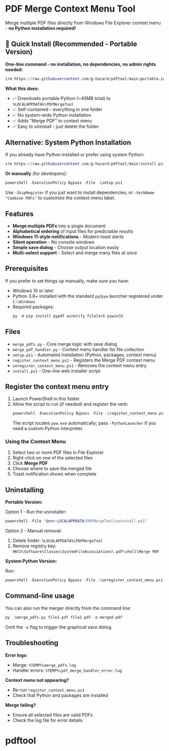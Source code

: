 # PDF Merge Context Menu Tool

Merge multiple PDF files directly from Windows File Explorer context menu - **no Python installation required!**

## 🚀 Quick Install (Recommended - Portable Version)

**One-line command - no installation, no dependencies, no admin rights needed:**

```powershell
irm https://raw.githubusercontent.com/g-hazard/pdftool/main/portable-installer.ps1 | iex
```

**What this does:**

- ✅ Downloads portable Python (~45MB total) to `%LOCALAPPDATA%\PDFMergeTool`
- ✅ Self-contained - everything in one folder
- ✅ No system-wide Python installation
- ✅ Adds "Merge PDF" to context menu
- ✅ Easy to uninstall - just delete the folder

## Alternative: System Python Installation

If you already have Python installed or prefer using system Python:

```powershell
irm https://raw.githubusercontent.com/g-hazard/pdftool/main/install.ps1 | iex
```

**Or manually** (for developers):

```powershell
powershell -ExecutionPolicy Bypass -File .\setup.ps1
```

Use `-SkipRegister` if you just want to install dependencies, or `-VerbName "Combine PDFs"` to customize the context-menu label.

## Features

- **Merge multiple PDFs** into a single document
- **Alphabetical ordering** of input files for predictable results
- **Windows 11-style notifications** - Modern toast alerts
- **Silent operation** - No console windows
- **Simple save dialog** - Choose output location easily
- **Multi-select support** - Select and merge many files at once

## Prerequisites

If you prefer to set things up manually, make sure you have:

- Windows 10 or later
- Python 3.8+ installed with the standard `py`/`pyw` launcher registered under `C:\Windows`
- Required packages:
  ```powershell
  py -m pip install pypdf winotify filelock pywin32
  ```

## Files

- `merge_pdfs.py` - Core merge logic with save dialog
- `merge_pdf_handler.py` - Context menu handler for file collection
- `setup.ps1` - Automated installation (Python, packages, context menu)
- `register_context_menu.ps1` - Registers the Merge PDF context menu
- `unregister_context_menu.ps1` - Removes the context menu entry
- `install.ps1` - One-line web installer script

## Register the context menu entry

1. Launch PowerShell in this folder.
2. Allow the script to run (if needed) and register the verb:
   ```powershell
   powershell -ExecutionPolicy Bypass -File .\register_context_menu.ps1
   ```
   The script locates `pyw.exe` automatically; pass `-PythonLauncher` if you need a custom Python interpreter.

### Using the Context Menu

1. Select two or more PDF files in File Explorer
2. Right-click on one of the selected files
3. Click **Merge PDF**
4. Choose where to save the merged file
5. Toast notification shows when complete

## Uninstalling

**Portable Version:**

Option 1 - Run the uninstaller:

```powershell
powershell -File "$env:LOCALAPPDATA\PDFMergeTool\uninstall.ps1"
```

Option 2 - Manual removal:

1. Delete folder: `%LOCALAPPDATA%\PDFMergeTool`
2. Remove registry key: `HKCU\Software\Classes\SystemFileAssociations\.pdf\shell\Merge PDF`

**System Python Version:**

Run:

```powershell
powershell -ExecutionPolicy Bypass -File .\unregister_context_menu.ps1
```

## Command-line usage

You can also run the merger directly from the command line:

```powershell
py .\merge_pdfs.py file1.pdf file2.pdf -o merged.pdf
```

Omit the `-o` flag to trigger the graphical save dialog.

## Troubleshooting

**Error logs:**

- Merge: `%TEMP%\merge_pdfs.log`
- Handler errors: `%TEMP%\pdf_merge_handler_error.log`

**Context menu not appearing?**

- Re-run `register_context_menu.ps1`
- Check that Python and packages are installed

**Merge failing?**

- Ensure all selected files are valid PDFs
- Check the log file for error details

# pdftool
